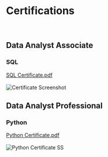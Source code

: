 # Certifications
<br>

## Data Analyst Associate 

### SQL
[SQL Certificate.pdf](https://github.com/Jodburton/jodburton.github.io/files/12579709/SQL.Certificate.pdf)
<br><br>
![Certificate Screenshot](https://github.com/Jodburton/jodburton.github.io/assets/141245415/f75e082b-147b-4f4e-8b52-2266a48e62b9)

## Data Analyst Professional 

### Python
[Python Certificate.pdf](https://github.com/Jodburton/jodburton.github.io/files/12579681/Python.Certificate.pdf)
<br><br>
![Python Certificate SS](https://github.com/Jodburton/jodburton.github.io/assets/141245415/4b5029f8-19bb-4ef3-899f-eacc02ca1336)

